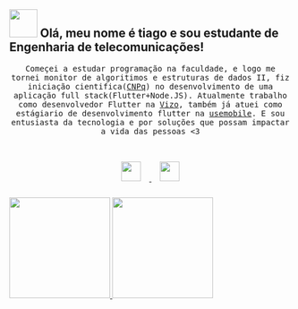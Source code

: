 ## <img src="https://raw.githubusercontent.com/alexnaiman/alexnaiman/master/resources/welcomeglitch.gif" width="50px" /> Olá, meu nome é tiago e sou estudante de Engenharia de telecomunicações!

<p align="center" >
  <samp>
   Começei a estudar programação na faculdade, e logo me tornei monitor de algoritimos e estruturas de dados II, fiz iniciação cientifica(<a href="https://www.gov.br/cnpq/pt-br">CNPq</a>) no desenvolvimento de uma aplicação full stack(Flutter+Node.JS). Atualmente trabalho como desenvolvedor Flutter na <a href="https://vizo.dev">Vizo</a>, também já atuei como estágiario de desenvolvimento flutter na <a href="https://usemobile.com.br/">usemobile</a>. E sou entusiasta da tecnologia e por soluções que possam impactar a vida das pessoas <3
</samp>
<samp>
  </samp>
  <br/>
  <br/>
</p>


<p align="center">
  <a href="https://www.linkedin.com/in/tiago-rezende-274a1318a/">
    <img src="https://raw.githubusercontent.com/alexnaiman/alexnaiman/master/resources/linkedin.webp"  width="35px" style="margin: 15px;" />
  </a>
  <a href="mailto:tiagoguiu98@gmail.com">
    <img src="https://raw.githubusercontent.com/alexnaiman/alexnaiman/master/resources/gmail.png" height="35px" style="margin: 15px;" />
  </a>
</p>
<div>
  <a href="https://github.com/tiagoguiu">
  <img height="180em" src=[![Anurag's GitHub stats](https://github-readme-stats.vercel.app/api?username=anuraghazra)](https://github.com/anuraghazra/github-readme-stats)/>
  <img height="180em" src="https://github-readme-stats.vercel.app/api/top-langs/?username=tiagoguiu&layout=compact&langs_count=7&theme=dracula"/>
</div>

<br/><br/>
